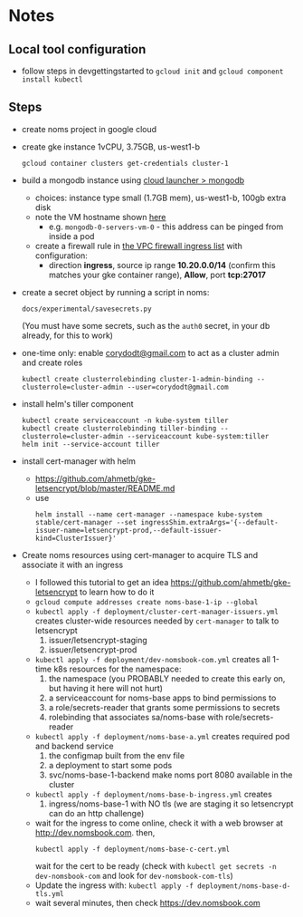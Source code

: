 
# Notes


## Local tool configuration

- follow steps in devgettingstarted to `gcloud init` and `gcloud component install kubectl`


## Steps

- create noms project in google cloud

- create gke instance 1vCPU, 3.75GB, us-west1-b
    ```
    gcloud container clusters get-credentials cluster-1
    ```

- build a mongodb instance using [cloud launcher > mongodb](https://console.cloud.google.com/launcher/details/click-to-deploy-images/mongodb?q=mongo&project=noms-197618)
    - choices: instance type small (1.7GB mem), us-west1-b, 100gb extra disk
    - note the VM hostname shown [here](https://console.cloud.google.com/compute/instances?project=noms-197618)
        - e.g. `mongodb-0-servers-vm-0` - this address can be pinged from inside a pod
    - create a firewall rule in [the VPC firewall ingress list](https://console.cloud.google.com/networking/firewalls/list?project=noms-197618&tab=INGRESS) with configuration:
        - direction **ingress**, source ip range **10.20.0.0/14** (confirm this matches your gke container range), **Allow**, port **tcp:27017**

- create a secret object by running a script in noms:
    ```
    docs/experimental/savesecrets.py
    ```
    (You must have some secrets, such as the `auth0` secret, in your db already, for this to work)

- one-time only: enable corydodt@gmail.com to act as a cluster admin and create roles
    ```
    kubectl create clusterrolebinding cluster-1-admin-binding --clusterrole=cluster-admin --user=corydodt@gmail.com
    ```

- install helm's tiller component
    ```
    kubectl create serviceaccount -n kube-system tiller
    kubectl create clusterrolebinding tiller-binding --clusterrole=cluster-admin --serviceaccount kube-system:tiller
    helm init --service-account tiller
    ```

- install cert-manager with helm
    - https://github.com/ahmetb/gke-letsencrypt/blob/master/README.md
    - use
        ```
        helm install --name cert-manager --namespace kube-system stable/cert-manager --set ingressShim.extraArgs='{--default-issuer-name=letsencrypt-prod,--default-issuer-kind=ClusterIssuer}'
        ```

- Create noms resources using cert-manager to acquire TLS and associate it with an ingress
    - I followed this tutorial to get an idea https://github.com/ahmetb/gke-letsencrypt to learn how to do it
    - `gcloud compute addresses create noms-base-1-ip --global`
    - `kubectl apply -f deployment/cluster-cert-manager-issuers.yml` creates cluster-wide resources needed
      by `cert-manager` to talk to letsencrypt
        1. issuer/letsencrypt-staging
        1. issuer/letsencrypt-prod
    - `kubectl apply -f deployment/dev-nomsbook-com.yml` creates all 1-time k8s resources for the namespace:
        1. the namespace (you PROBABLY needed to create this early on, but having it here will not hurt)
        1. a serviceaccount for noms-base apps to bind permissions to
        1. a role/secrets-reader that grants some permissions to secrets
        1. rolebinding that associates sa/noms-base with role/secrets-reader
    - `kubectl apply -f deployment/noms-base-a.yml` creates required pod and backend service
        1. the configmap built from the env file
        1. a deployment to start some pods
        1. svc/noms-base-1-backend make noms port 8080 available in the cluster
    - `kubectl apply -f deployment/noms-base-b-ingress.yml` creates
        1. ingress/noms-base-1 with NO tls (we are staging it so letsencrypt can do an http challenge)
    - wait for the ingress to come online, check it with a web browser at http://dev.nomsbook.com. then,
        ```
        kubectl apply -f deployment/noms-base-c-cert.yml
        ```
        wait for the cert to be ready (check with `kubectl get secrets -n dev-nomsbook-com` and look for `dev-nomsbook-com-tls`)
    - Update the ingress with: `kubectl apply -f deployment/noms-base-d-tls.yml`
    - wait several minutes, then check https://dev.nomsbook.com
